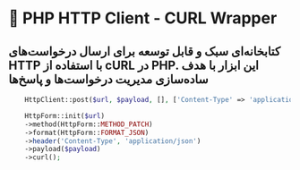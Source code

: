 # 🧰 PHP HTTP Client - CURL Wrapper
## کتابخانه‌ای سبک و قابل توسعه برای ارسال درخواست‌های HTTP با استفاده از cURL در PHP. این ابزار با هدف ساده‌سازی مدیریت درخواست‌ها و پاسخ‌ها


```php
    HttpClient::post($url, $payload, [], ['Content-Type' => 'application/json'], HttpForm::FORMAT_JSON);
```



```php
    HttpForm::init($url)
    ->method(HttpForm::METHOD_PATCH)
    ->format(HttpForm::FORMAT_JSON)
    ->header('Content-Type', 'application/json')
    ->payload($payload)
    ->curl();
```